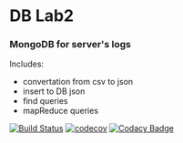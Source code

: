 # DB Lab2
### MongoDB for server's logs

Includes:
- convertation from csv to json
- insert to DB json
- find queries
- mapReduce queries


[![Build Status](https://travis-ci.org/Archer1292/db-lab2.svg?branch=master)](https://travis-ci.org/Archer1292/db-lab2)
[![codecov](https://codecov.io/gh/Archer1292/db-lab3/branch/master/graph/badge.svg)](https://codecov.io/gh/Archer1292/db-lab2)
[![Codacy Badge](https://api.codacy.com/project/badge/Grade/5eeae5e2a62a44ce85b361baa08ba6c5)](https://www.codacy.com/app/Archer1292/db-lab2?utm_source=github.com&amp;utm_medium=referral&amp;utm_content=Archer1292/db-lab2&amp;utm_campaign=Badge_Grade)
